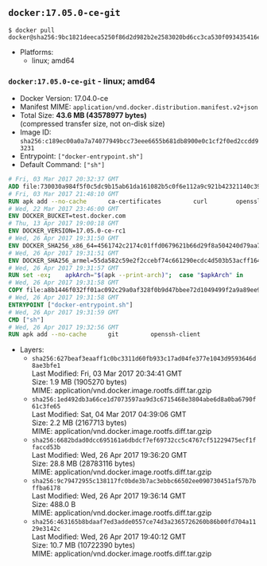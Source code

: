 ## `docker:17.05.0-ce-git`

```console
$ docker pull docker@sha256:9bc1821deeca5250f86d2d982b2e2583020bd6cc3ca530f093435416e8975c06
```

-	Platforms:
	-	linux; amd64

### `docker:17.05.0-ce-git` - linux; amd64

-	Docker Version: 17.04.0-ce
-	Manifest MIME: `application/vnd.docker.distribution.manifest.v2+json`
-	Total Size: **43.6 MB (43578977 bytes)**  
	(compressed transfer size, not on-disk size)
-	Image ID: `sha256:c189ec00a0a7a74077949bcc73eee6655b681db8900e0c1cf2f0ed2ccdd93231`
-	Entrypoint: `["docker-entrypoint.sh"]`
-	Default Command: `["sh"]`

```dockerfile
# Fri, 03 Mar 2017 20:32:37 GMT
ADD file:730030a984f5f0c5dc9b15ab61da161082b5c0f6e112a9c921b42321140c3927 in / 
# Fri, 03 Mar 2017 21:48:10 GMT
RUN apk add --no-cache 		ca-certificates 		curl 		openssl
# Wed, 22 Mar 2017 23:46:00 GMT
ENV DOCKER_BUCKET=test.docker.com
# Thu, 13 Apr 2017 19:00:18 GMT
ENV DOCKER_VERSION=17.05.0-ce-rc1
# Wed, 26 Apr 2017 19:31:50 GMT
ENV DOCKER_SHA256_x86_64=4561742c2174c01ffd0679621b66d29f8a504240d79aa714f6c58348979d02c6
# Wed, 26 Apr 2017 19:31:51 GMT
ENV DOCKER_SHA256_armel=55da582c59e2f2ccebf74c661290ecdc4d503b53acff1644a85f1c1d60dfd661
# Wed, 26 Apr 2017 19:31:57 GMT
RUN set -ex; 	apkArch="$(apk --print-arch)"; 	case "$apkArch" in 		x86_64) dockerArch=x86_64 ;; 		armhf) dockerArch=armel ;; 		*) echo >&2 "error: unknown Docker static binary arch $apkArch"; exit 1 ;; 	esac; 	curl -fSL "https://${DOCKER_BUCKET}/builds/Linux/${dockerArch}/docker-${DOCKER_VERSION}.tgz" -o docker.tgz; 	sha256="DOCKER_SHA256_${dockerArch}"; sha256="$(eval "echo \$${sha256}")"; 	echo "${sha256} *docker.tgz" | sha256sum -c -; 	tar -xzvf docker.tgz; 	mv docker/* /usr/local/bin/; 	rmdir docker; 	rm docker.tgz; 	docker -v
# Wed, 26 Apr 2017 19:31:58 GMT
COPY file:a8b1446f032ff01ac092c29a0af328f0b9d47bbee72d1049499f2a9a89ee988a in /usr/local/bin/ 
# Wed, 26 Apr 2017 19:31:58 GMT
ENTRYPOINT ["docker-entrypoint.sh"]
# Wed, 26 Apr 2017 19:31:59 GMT
CMD ["sh"]
# Wed, 26 Apr 2017 19:32:56 GMT
RUN apk add --no-cache 		git 		openssh-client
```

-	Layers:
	-	`sha256:627beaf3eaaff1c0bc3311d60fb933c17ad04fe377e1043d9593646d8ae3bfe1`  
		Last Modified: Fri, 03 Mar 2017 20:34:41 GMT  
		Size: 1.9 MB (1905270 bytes)  
		MIME: application/vnd.docker.image.rootfs.diff.tar.gzip
	-	`sha256:1ed492db3a66ce1d7073597aa9d3c6715468e3804abe6d8a0ba6790f61c3fe65`  
		Last Modified: Sat, 04 Mar 2017 04:39:06 GMT  
		Size: 2.2 MB (2167713 bytes)  
		MIME: application/vnd.docker.image.rootfs.diff.tar.gzip
	-	`sha256:6682bdad0dcc695161a6dbdcf7ef69732cc5c4767cf51229475ecf1ffaccd53b`  
		Last Modified: Wed, 26 Apr 2017 19:36:20 GMT  
		Size: 28.8 MB (28783116 bytes)  
		MIME: application/vnd.docker.image.rootfs.diff.tar.gzip
	-	`sha256:9c79472955c138117fc0bde3b7ac3ebbc66502ee090730451af57b7bffba6178`  
		Last Modified: Wed, 26 Apr 2017 19:36:14 GMT  
		Size: 488.0 B  
		MIME: application/vnd.docker.image.rootfs.diff.tar.gzip
	-	`sha256:463165b8bdaaf7ed3adde0557ce74d3a2365726260b86b00fd704a1129e3142c`  
		Last Modified: Wed, 26 Apr 2017 19:40:12 GMT  
		Size: 10.7 MB (10722390 bytes)  
		MIME: application/vnd.docker.image.rootfs.diff.tar.gzip
